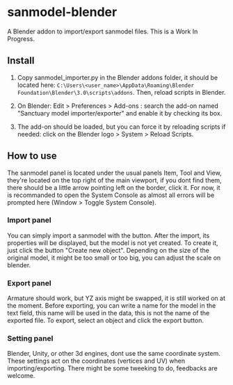 # sanmodel-blender
A Blender addon to import/export sanmodel files. This is a Work In Progress. 

## Install
1. Copy sanmodel_importer.py in the Blender addons folder, it should be located here:
`C:\Users\<user_name>\AppData\Roaming\Blender Foundation\Blender\3.0\scripts\addons`. 
Then, reload scripts in Blender.
2. On Blender: Edit > Preferences > Add-ons : search the add-on named "Sanctuary model importer/exporter" and enable it by checking its box.

3. The add-on should be loaded, but you can force it by reloading scripts if needed: click on the Blender logo > System > Reload Scripts.

## How to use
The sanmodel panel is located under the usual panels Item, Tool and View, they're located on the top right of the main viewport, if you dont find them, there should be a little arrow pointing left on the border, click it.  For now, it is recommanded to open the System Console as almost all errors will be prompted here (Window > Toggle System Console).

### Import panel
You can simply import a sanmodel with the button.
After the import, its properties will be displayed, but the model is not yet created. To create it, just click the button "Create new object". Depending on the size of the original model, it might be too small or too big, you can adjust the scale on blender. 

### Export panel
Armature should work, but YZ axis might be swapped, it is still worked on at the moment.
Before exporting, you can write a name for the model in the text field, this name will be used in the data, this is not the name of the exported file. To export, select an object and click the export button.

### Setting panel
Blender, Unity, or other 3d engines, dont use the same coordinate system. These settings act on the coordinates (vertices and UV) when importing/exporting. There might be some tweeking to do, feedbacks are welcome.

